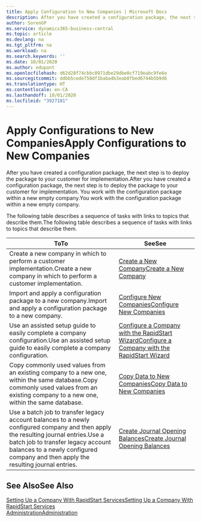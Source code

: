 ```yaml
---
title: Apply Configuration to New Companies | Microsoft Docs
description: After you have created a configuration package, the next step is to deploy the package to your customer for implementation. You use the configuration with a new empty company.
author: SorenGP
ms.service: dynamics365-business-central
ms.topic: article
ms.devlang: na
ms.tgt_pltfrm: na
ms.workload: na
ms.search.keywords: ''
ms.date: 10/01/2020
ms.author: edupont
ms.openlocfilehash: d62d28f74cbbc0971dbe29dbe0cf719eabc9fe6e
ms.sourcegitcommit: ddbb5cede750df1baba4b3eab8fbed6744b5b9d6
ms.translationtype: HT
ms.contentlocale: en-CA
ms.lasthandoff: 10/01/2020
ms.locfileid: "3927181"
---
```

# <a name="apply-configurations-to-new-companies"></a><span data-ttu-id="5f474-104">Apply Configurations to New Companies</span><span class="sxs-lookup"><span data-stu-id="5f474-104">Apply Configurations to New Companies</span></span>
<span data-ttu-id="5f474-105">After you have created a configuration package, the next step is to deploy the package to your customer for implementation.</span><span class="sxs-lookup"><span data-stu-id="5f474-105">After you have created a configuration package, the next step is to deploy the package to your customer for implementation.</span></span> <span data-ttu-id="5f474-106">You work with the configuration package within a new empty company.</span><span class="sxs-lookup"><span data-stu-id="5f474-106">You work with the configuration package within a new empty company.</span></span>  

 <span data-ttu-id="5f474-107">The following table describes a sequence of tasks with links to topics that describe them.</span><span class="sxs-lookup"><span data-stu-id="5f474-107">The following table describes a sequence of tasks with links to topics that describe them.</span></span>

|<span data-ttu-id="5f474-108">**To**</span><span class="sxs-lookup"><span data-stu-id="5f474-108">**To**</span></span>|<span data-ttu-id="5f474-109">**See**</span><span class="sxs-lookup"><span data-stu-id="5f474-109">**See**</span></span>|  
|------------|-------------|  
|<span data-ttu-id="5f474-110">Create a new company in which to perform a customer implementation.</span><span class="sxs-lookup"><span data-stu-id="5f474-110">Create a new company in which to perform a customer implementation.</span></span>|[<span data-ttu-id="5f474-111">Create a New Company</span><span class="sxs-lookup"><span data-stu-id="5f474-111">Create a New Company</span></span>](admin-how-to-create-a-new-company.md)|  
|<span data-ttu-id="5f474-112">Import and apply a configuration package to a new company.</span><span class="sxs-lookup"><span data-stu-id="5f474-112">Import and apply a configuration package to a new company.</span></span>|[<span data-ttu-id="5f474-113">Configure New Companies</span><span class="sxs-lookup"><span data-stu-id="5f474-113">Configure New Companies</span></span>](admin-how-to-configure-new-companies.md)|  
|<span data-ttu-id="5f474-114">Use an assisted setup guide to easily complete a company configuration.</span><span class="sxs-lookup"><span data-stu-id="5f474-114">Use an assisted setup guide to easily complete a company configuration.</span></span>|[<span data-ttu-id="5f474-115">Configure a Company with the RapidStart Wizard</span><span class="sxs-lookup"><span data-stu-id="5f474-115">Configure a Company with the RapidStart Wizard</span></span>](admin-how-to-configure-a-company-with-the-rapidstart-wizard.md)|
|<span data-ttu-id="5f474-116">Copy commonly used values from an existing company to a new one, within the same database.</span><span class="sxs-lookup"><span data-stu-id="5f474-116">Copy commonly used values from an existing company to a new one, within the same database.</span></span>|[<span data-ttu-id="5f474-117">Copy Data to New Companies</span><span class="sxs-lookup"><span data-stu-id="5f474-117">Copy Data to New Companies</span></span>](admin-how-to-copy-data-to-new-companies.md)|  
|<span data-ttu-id="5f474-118">Use a batch job to transfer legacy account balances to a newly configured company and then apply the resulting journal entries.</span><span class="sxs-lookup"><span data-stu-id="5f474-118">Use a batch job to transfer legacy account balances to a newly configured company and then apply the resulting journal entries.</span></span>|[<span data-ttu-id="5f474-119">Create Journal Opening Balances</span><span class="sxs-lookup"><span data-stu-id="5f474-119">Create Journal Opening Balances</span></span>](admin-how-to-create-journal-opening-balances.md)|  

## <a name="see-also"></a><span data-ttu-id="5f474-120">See Also</span><span class="sxs-lookup"><span data-stu-id="5f474-120">See Also</span></span>  
[<span data-ttu-id="5f474-121">Setting Up a Company With RapidStart Services</span><span class="sxs-lookup"><span data-stu-id="5f474-121">Setting Up a Company With RapidStart Services</span></span>](admin-set-up-a-company-with-rapidstart.md)  
[<span data-ttu-id="5f474-122">Administration</span><span class="sxs-lookup"><span data-stu-id="5f474-122">Administration</span></span>](admin-setup-and-administration.md)
